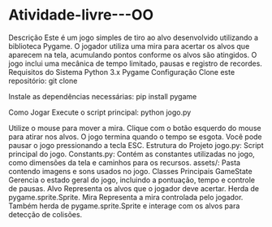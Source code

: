 # Atividade-livre---OO

Descrição
Este é um jogo simples de tiro ao alvo desenvolvido utilizando a biblioteca Pygame. O jogador utiliza uma mira para acertar os alvos que aparecem na tela, acumulando pontos conforme os alvos são atingidos. O jogo inclui uma mecânica de tempo limitado, pausas e registro de recordes.
Requisitos do Sistema
Python 3.x
Pygame
Configuração
Clone este repositório:
 git clone <url-do-repositorio>


Instale as dependências necessárias:
 pip install pygame


Como Jogar
Execute o script principal:
 python jogo.py


Utilize o mouse para mover a mira.
Clique com o botão esquerdo do mouse para atirar nos alvos.
O jogo termina quando o tempo se esgota. Você pode pausar o jogo pressionando a tecla ESC.
Estrutura do Projeto
jogo.py: Script principal do jogo.
Constants.py: Contém as constantes utilizadas no jogo, como dimensões da tela e caminhos para os recursos.
assets/: Pasta contendo imagens e sons usados no jogo.
Classes Principais
GameState
Gerencia o estado geral do jogo, incluindo a pontuação, tempo e controle de pausas.
Alvo
Representa os alvos que o jogador deve acertar. Herda de pygame.sprite.Sprite.
Mira
Representa a mira controlada pelo jogador. Também herda de pygame.sprite.Sprite e interage com os alvos para detecção de colisões.

